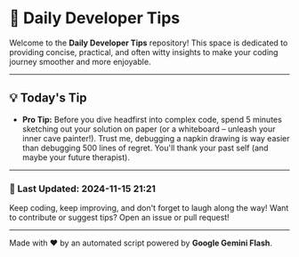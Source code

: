 
# 🌟 Daily Developer Tips

Welcome to the **Daily Developer Tips** repository! This space is dedicated to providing concise, practical, and often witty insights to make your coding journey smoother and more enjoyable.

---

## 💡 Today's Tip

- **Pro Tip:**  Before you dive headfirst into complex code,  spend 5 minutes sketching out your solution on paper (or a whiteboard – unleash your inner cave painter!).  Trust me, debugging a napkin drawing is way easier than debugging 500 lines of regret.  You'll thank your past self (and maybe your future therapist).

---

### 📅 Last Updated: 2024-11-15 21:21

Keep coding, keep improving, and don't forget to laugh along the way! Want to contribute or suggest tips? Open an issue or pull request!

---

Made with ❤️ by an automated script powered by **Google Gemini Flash**.
